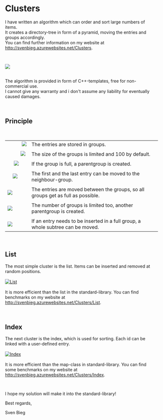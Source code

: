 <h1>Clusters</h1>

<p>
I have written an algorithm which can order and sort large numbers of items.<br />
It creates a directory-tree in form of a pyramid, moving the entries and groups accordingly.<br />
You can find further information on my website at
<a href="http://svenbieg.azurewebsites.net/Clusters" target="_blank">http://svenbieg.azurewebsites.net/Clusters</a>.
</p><br />

<a href="http://svenbieg.azurewebsites.net/Clusters"><img src="http://svenbieg.azurewebsites.net/Clusters/Pyramid.jpg" style="" /></a><br />
<br />

<p>
The algorithm is provided in form of C++-templates, free for non-commercial use.<br />
I cannot give any warranty and i don't assume any liability for eventually caused damages.
</p><br />

<h2>Principle</h2><br />

<table>
	<tr>
		<td>&nbsp;&nbsp;&nbsp;&nbsp;&nbsp;&nbsp;&nbsp;&nbsp;&nbsp;&nbsp;&nbsp;<a href="http://svenbieg.azurewebsites.net/Clusters"><img src="http://svenbieg.azurewebsites.net/Clusters/Group.png" /></a></td>
		<td>The entries are stored in groups.</td>
	</tr><tr><td></td></tr><tr>
		<td>&nbsp;&nbsp;&nbsp;&nbsp;&nbsp;&nbsp;&nbsp;&nbsp;&nbsp;&nbsp;<a href="http://svenbieg.azurewebsites.net/Clusters"><img src="http://svenbieg.azurewebsites.net/Clusters/GroupFull.png" /></a></td>
		<td>The size of the groups is limited and 100 by default.</td>
	</tr><tr><td></td></tr><tr>
		<td>&nbsp;&nbsp;&nbsp;&nbsp;&nbsp;<a href="http://svenbieg.azurewebsites.net/Clusters"><img src="http://svenbieg.azurewebsites.net/Clusters/ParentGroup.png" /></a></td>
		<td>If the group is full, a parentgroup is created.</td>
	</tr><tr><td></td></tr><tr>
		<td>&nbsp;&nbsp;&nbsp;&nbsp;<a href="http://svenbieg.azurewebsites.net/Clusters"><img src="http://svenbieg.azurewebsites.net/Clusters/ParentGroup1.png" /></a></td>
		<td>The first and the last entry can be moved to the neighbour-group.</td>
	</tr><tr><td></td></tr><tr>
		<td><a href="http://svenbieg.azurewebsites.net/Clusters"><img src="http://svenbieg.azurewebsites.net/Clusters/ParentGroup2.png" /></a></td>
		<td>The entries are moved between the groups, so all groups get as full as possible.</td>
	</tr><tr><td></td></tr><tr>
		<td><a href="http://svenbieg.azurewebsites.net/Clusters"><img src="http://svenbieg.azurewebsites.net/Clusters/Level2Group.png" /></a></td>
		<td>The number of groups is limited too, another parentgroup is created.</td>
	</tr><tr><td></td></tr><tr>
		<td><a href="http://svenbieg.azurewebsites.net/Clusters"><img src="http://svenbieg.azurewebsites.net/Clusters/Level2Group1.png" /></a></td>
		<td>If an entry needs to be inserted in a full group, a whole subtree can be moved.</td>
	</tr>
</table><br />

<h2>List</h2>
<p>
The most simple cluster is the list. Items can be inserted and removed at random positions.<br /><br />
<a href="http://svenbieg.azurewebsites.net/Clusters/List"><img alt="List" src="http://svenbieg.azurewebsites.net/Clusters/List/List.jpg" /></a><br /><br />
It is more efficient than the list in the standard-library. You can find benchmarks on my website at
<a href="http://svenbieg.azurewebsites.net/Clusters/List" target="_blank">http://svenbieg.azurewebsites.net/Clusters/List</a>.
</p><br />

<h2>Index</h2>
<p>
The next cluster is the index, which is used for sorting. Each id can be linked with a user-defined entry.<br /><br />
<a href="http://svenbieg.azurewebsites.net/Clusters/Index"><img alt="Index" src="http://svenbieg.azurewebsites.net/Clusters/Index/Index.jpg" /></a><br /><br />
It is more efficient than the map-class in standard-library. You can find some benchmarks on my website at
<a href="http://svenbieg.azurewebsites.net/Clusters/Index" target="_blank">http://svenbieg.azurewebsites.net/Clusters/Index</a>.
</p><br />

<p>I hope my solution will make it into the standard-library!</p>

<p>Best regards,</p>

<p>Sven Bieg</p>

<br /><br /><br /><br /><br />
